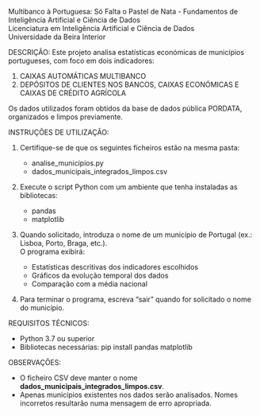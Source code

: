 Multibanco à Portuguesa: Só Falta o Pastel de Nata - Fundamentos de Inteligência Artificial e Ciência de Dados  
Licenciatura em Inteligência Artificial e Ciência de Dados  
Universidade da Beira Interior

DESCRIÇÃO:
Este projeto analisa estatísticas económicas de municípios portugueses, com foco em dois indicadores:
1. CAIXAS AUTOMÁTICAS MULTIBANCO
2. DEPÓSITOS DE CLIENTES NOS BANCOS, CAIXAS ECONÓMICAS E CAIXAS DE CRÉDITO AGRÍCOLA

Os dados utilizados foram obtidos da base de dados pública PORDATA, organizados e limpos previamente.

INSTRUÇÕES DE UTILIZAÇÃO:

1. Certifique-se de que os seguintes ficheiros estão na mesma pasta:
   - analise_municipios.py
   - dados_municipais_integrados_limpos.csv

2. Execute o script Python com um ambiente que tenha instaladas as bibliotecas:
   - pandas
   - matplotlib

3. Quando solicitado, introduza o nome de um município de Portugal (ex.: Lisboa, Porto, Braga, etc.).  
   O programa exibirá:
   - Estatísticas descritivas dos indicadores escolhidos
   - Gráficos da evolução temporal dos dados
   - Comparação com a média nacional

4. Para terminar o programa, escreva “sair” quando for solicitado o nome do município.

REQUISITOS TÉCNICOS:

- Python 3.7 ou superior
- Bibliotecas necessárias:
    pip install pandas matplotlib

OBSERVAÇÕES:

- O ficheiro CSV deve manter o nome **dados_municipais_integrados_limpos.csv**.
- Apenas municípios existentes nos dados serão analisados. Nomes incorretos resultarão numa mensagem de erro apropriada.
